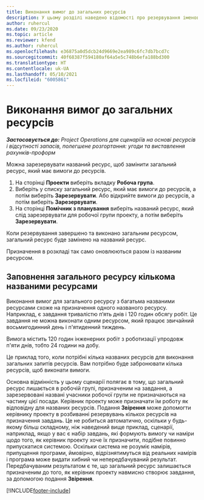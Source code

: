 ```yaml
---
title: Виконання вимог до загальних ресурсів
description: У цьому розділі наведено відомості про резервування іменованих ресурсів для загальних вимог до ресурсів.
author: ruhercul
ms.date: 09/23/2020
ms.topic: article
ms.reviewer: kfend
ms.author: ruhercul
ms.openlocfilehash: e36875a0d5dcb24d9669e2ea989c6fc7db7bcd7c
ms.sourcegitcommit: 40f68387f594180af64a5e5c748b6efa188bd300
ms.translationtype: HT
ms.contentlocale: uk-UA
ms.lasthandoff: 05/10/2021
ms.locfileid: "6005861"
---
```

# <a name="generic-resource-requirement-fulfillment"></a>Виконання вимог до загальних ресурсів

_**Застосовується до:** Project Operations для сценаріїв на основі ресурсів і відсутності запасів, полегшене розгортання: угоди та виставлення рахунків-проформ_

Можна зарезервувати названий ресурс, щоб замінити загальний ресурс, який має вимоги до ресурсів.

1. На сторінці **Проекти** виберіть вкладку **Робоча група**.
2. Виберіть у списку загальний ресурс, який має вимоги до ресурсів, а потім виберіть **Зарезервувати**. Або відкрийте вимоги до ресурсів, а потім виберіть **Зарезервувати**.
3. На сторінці **Помічник з планування** виберіть названий ресурс, який слід зарезервувати для робочої групи проекту, а потім виберіть **Зарезервувати**.

Коли резервування завершено та виконано загальним ресурсом, загальний ресурс буде замінено на названий ресурс.

Призначення в розкладі так само оновлюються разом із названим ресурсом.

## <a name="fulfill-a-generic-resource-with-multiple-named-resources"></a>Заповнення загального ресурсу кількома названими ресурсами
Виконання вимог для загального ресурсу з багатьма названими ресурсами схоже на призначення одного названого ресурсу. Наприклад, є завдання тривалістю п’ять днів і 120 годин обсягу робіт. Це завдання не можна виконати одним ресурсом, який працює звичайний восьмигодинний день і п'ятиденний тиждень. 

Вимога містить 120 годин інженерних робіт з роботизації упродовж п'яти днів, тобто 24 години на добу.

Це приклад того, коли потрібні кілька названих ресурсів для виконання загальних запитів ресурсів. Вам потрібно буде забронювати кілька ресурсів, щоб виконати вимоги.

Основна відмінність у цьому сценарії полягає в тому, що загальний ресурс лишається в робочій групі, призначеним на завдання, а зарезервовані названі учасники робочої групи не призначаються на частину цієї посади. Керівник проекту може призначати їм роботу як відповідну для названих ресурсів. Подання **Звірення** може допомогти керівнику проекту в розбиванні резервувань кількох ресурсів на призначення завдань. Це не робиться автоматично, оскільки у будь-якому більш складному, ніж наведений вище приклад, сценарії, наприклад, якщо у вас є набір завдань, які формують вимогу чи наміри щодо того, як керівник проекту хоче їх призначити, подібне повинно припускатися системою. Оскільки система не розуміє намірів, припущення програми, ймовірно, відрізнятимуться від реальних намірів і програма може видати хибний чи непередбачуваний результат. Передбачуваним результатом є те, що загальний ресурс залишається призначеним до того, як керівник проекту навмисно створює завдання, за допомогою подання **Звірення**.




[!INCLUDE[footer-include](../includes/footer-banner.md)]